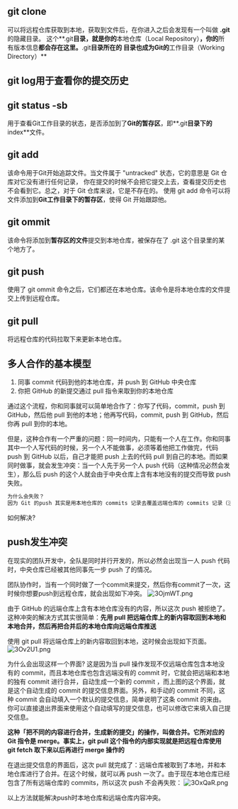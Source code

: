 
## git clone
可以将远程仓库获取到本地，获取到文件后，在你进入之后会发现有一个叫做 **.git** 的隐藏目录。
这个**.git**目录，就是你的**本地仓库（Local Repository）**，你的**所有版本信息**都会存在这里。**.git**目录所在的
目录也成为Git的**工作目录（Working Directory）**

## git log用于查看你的提交历史

## git status -sb
用于查看Git工作目录的状态，是否添加到了**Git的暂存区**，即**.git**目录下的**index**文件。

## git add
该命令用于Git开始追踪文件。当文件属于 "untracked" 状态，它的意思是 Git 仓库对它没有进行任何记录，
你在提交的时候不会把它提交上去，查看提交历史也不会看到它。总之，对于 Git 仓库来说，它是不存在的。
使用 git add 命令可以将文件添加到**Git工作目录下的暂存区**，使得 Git 开始跟踪他。


## git ommit
该命令将添加到**暂存区的文件**提交到本地仓库，被保存在了 .git 这个目录里的某个地方了。


## git push
使用了 git ommit 命令之后，它们都还在本地仓库。该命令是将本地仓库的文件提交上传到远程仓库。

## git pull
将远程仓库的代码拉取下来更新本地仓库。

## 多人合作的基本模型
1. 同事 commit 代码到他的本地仓库，并 push 到 GitHub 中央仓库
2. 你把 GitHub 的新提交通过 pull 指令来取到你的本地仓库

通过这个流程，你和同事就可以简单地合作了：你写了代码，commit，push 到 GitHub，然后他 pull 到他的本地；他再写代码，commit, push 到 GitHub，然后你再 pull 到你的本地。

但是，这种合作有一个严重的问题：同一时间内，只能有一个人在工作。你和同事其中一个人写代码的时候，另一个人不能做事，必须等着他把工作做完，代码 push 到 GitHub 以后，自己才能把 push 上去的代码 pull 到自己的本地。而如果同时做事，就会发生冲突：当一个人先于另一个人 push 代码（这种情况必然会发生），那么后 push 的这个人就会由于中央仓库上含有本地没有的提交而导致 push 失败。

```JavaScript
为什么会失败？
因为 Git 的push 其实是用本地仓库的 commits 记录去覆盖远端仓库的 commits 记录（注：这是简化概念后的说法，push 的实质和这个说法略有不同），而如果在远端仓库含有本地没有的 commits 的时候，push （如果成功）将会导致远端的 commits 被擦掉。这种结果当然是不可行的，因此 Git 会在 push 的时候进行检查，如果出现这样的情况，push 就会失败。
```
如何解决?

## push发生冲突
在现实的团队开发中，全队是同时并行开发的，所以必然会出现当一人 push 代码时，中央仓库已经被其他同事先一步 push 了的情况。

团队协作时，当有一个同时做了一个commit来提交，然后你有commit了一次，这时候你想要push到远程仓库，就会出现如下冲突。
![3OjmWT.png](https://s2.ax1x.com/2020/03/07/3OjmWT.png)

由于 GitHub 的远端仓库上含有本地仓库没有的内容，所以这次 push 被拒绝了。这种冲突的解决方式其实很简单：**先用 pull 把远端仓库上的新内容取回到本地和本地合并，然后再把合并后的本地仓库向远端仓库推送**

使用 git pull 将远端仓库上的新内容取回到本地，这时候会出现如下页面。
![3Ov2U1.png](https://s2.ax1x.com/2020/03/07/3Ov2U1.png)

为什么会出现这样一个界面?
这是因为当 pull 操作发现不仅远端仓库包含本地没有的 commit，而且本地仓库也包含远端没有的 commit 时，它就会把远端和本地的独有 commit 进行合并，自动生成一个新的 commit ，而上图的这个界面，就是这个自动生成的 commit 的提交信息界面。另外，和手动的 commit 不同，这种 commit 会自动填入一个默认的提交信息，简单说明了这条 commit 的来由。你可以直接退出界面来使用这个自动填写的提交信息，也可以修改它来填入自己提交信息。

**这种「把不同的内容进行合并，生成新的提交」的操作，叫做合并。它所对应的 Git 指令是 merge。事实上，git pull 这个指令的内部实现就是把远程仓库使用 git fetch 取下来以后再进行 merge 操作的**


在退出提交信息的界面后，这次 pull 就完成了：远端仓库被取到了本地，并和本地仓库进行了合并。在这个时候，就可以再 push 一次了。由于现在本地仓库已经包含了所有远端仓库的 commits，所以这次 push 不会再失败：
![3OxQaR.png](https://s2.ax1x.com/2020/03/07/3OxQaR.png)

以上方法就能解决push时本地仓库和远端仓库内容冲突。





